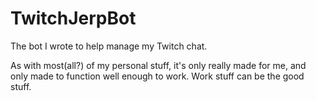 # TwitchJerpBot
The bot I wrote to help manage my Twitch chat.

As with most(all?) of my personal stuff, it's only really made for me, and only made to function well enough to work.  Work stuff can be the good stuff.
